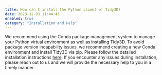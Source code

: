 ```yaml
---
title: How can I install the Python client of Tidy3D?
date: 2023-12-03 11:44:43
enabled: true
category: "Installation and Help"
---
```

<div><div>We recommend using the Conda package management system to manage your Python virtual environment as well as installing Tidy3D. To avoid package version incapability issues, we recommend creating a new Conda environment and install Tidy3D via pip. Please follow the detailed installation instructions <a target="_blank" rel="noopener" href="https://docs.flexcompute.com/projects/tidy3d/en/stable/index.html">here</a>. If you encounter any issues during installation, please reach out to us and we will provide the necessary help to you in a timely manner.</div></div>
